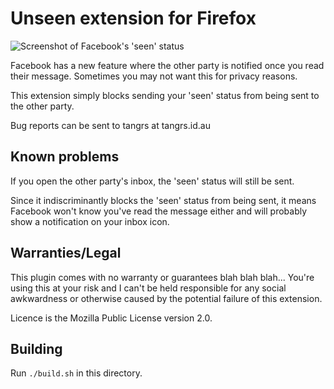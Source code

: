 # Unseen extension for Firefox

![Screenshot of Facebook's 'seen' status](http://i45.tinypic.com/2yv44r7.png)

Facebook has a new feature where the other party is notified once you read their message. Sometimes you may not want this for privacy reasons.

This extension simply blocks sending your 'seen' status from being sent to the other party.

Bug reports can be sent to tangrs at tangrs.id.au

## Known problems

If you open the other party's inbox, the 'seen' status will still be sent.

Since it indiscriminantly blocks the 'seen' status from being sent, it means Facebook won't know you've read the message either and will probably show a notification on your inbox icon.

## Warranties/Legal

This plugin comes with no warranty or guarantees blah blah blah... You're using this at your risk and I can't be held responsible for any social awkwardness or otherwise caused by the potential failure of this extension.

Licence is the Mozilla Public License version 2.0.

## Building

Run ```./build.sh``` in this directory.